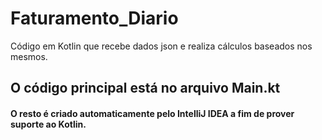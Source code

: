 # Faturamento_Diario
Código em Kotlin que recebe dados json e realiza cálculos baseados nos mesmos.

## O código principal está no arquivo Main.kt

#### O resto é criado automaticamente pelo IntelliJ IDEA a fim de prover suporte ao Kotlin.
